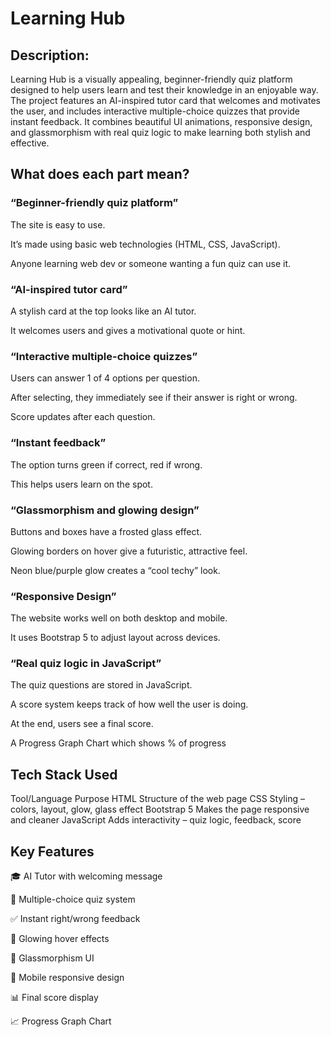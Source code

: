 # Learning Hub

## Description:
Learning Hub is a visually appealing, beginner-friendly quiz platform designed to help users learn and test their knowledge in an enjoyable way. The project features an AI-inspired tutor card that welcomes and motivates the user, and includes interactive multiple-choice quizzes that provide instant feedback. It combines beautiful UI animations, responsive design, and glassmorphism with real quiz logic to make learning both stylish and effective.

## What does each part mean?
### “Beginner-friendly quiz platform”
The site is easy to use.

It’s made using basic web technologies (HTML, CSS, JavaScript).

Anyone learning web dev or someone wanting a fun quiz can use it.

### “AI-inspired tutor card”
A stylish card at the top looks like an AI tutor.

It welcomes users and gives a motivational quote or hint.

### “Interactive multiple-choice quizzes”
Users can answer 1 of 4 options per question.

After selecting, they immediately see if their answer is right or wrong.

Score updates after each question.

### “Instant feedback”
The option turns green if correct, red if wrong.

This helps users learn on the spot.

### “Glassmorphism and glowing design”
Buttons and boxes have a frosted glass effect.

Glowing borders on hover give a futuristic, attractive feel.

Neon blue/purple glow creates a “cool techy” look.

### “Responsive Design”
The website works well on both desktop and mobile.

It uses Bootstrap 5 to adjust layout across devices.

### “Real quiz logic in JavaScript”
The quiz questions are stored in JavaScript.

A score system keeps track of how well the user is doing.

At the end, users see a final score.

A Progress Graph Chart which shows % of progress 

## Tech Stack Used
Tool/Language	Purpose
HTML	Structure of the web page
CSS	Styling – colors, layout, glow, glass effect
Bootstrap 5	Makes the page responsive and cleaner
JavaScript	Adds interactivity – quiz logic, feedback, score

## Key Features
🎓 AI Tutor with welcoming message

📝 Multiple-choice quiz system

✅ Instant right/wrong feedback

🌈 Glowing hover effects

🧊 Glassmorphism UI

📱 Mobile responsive design

📊 Final score display

📈 Progress Graph Chart
